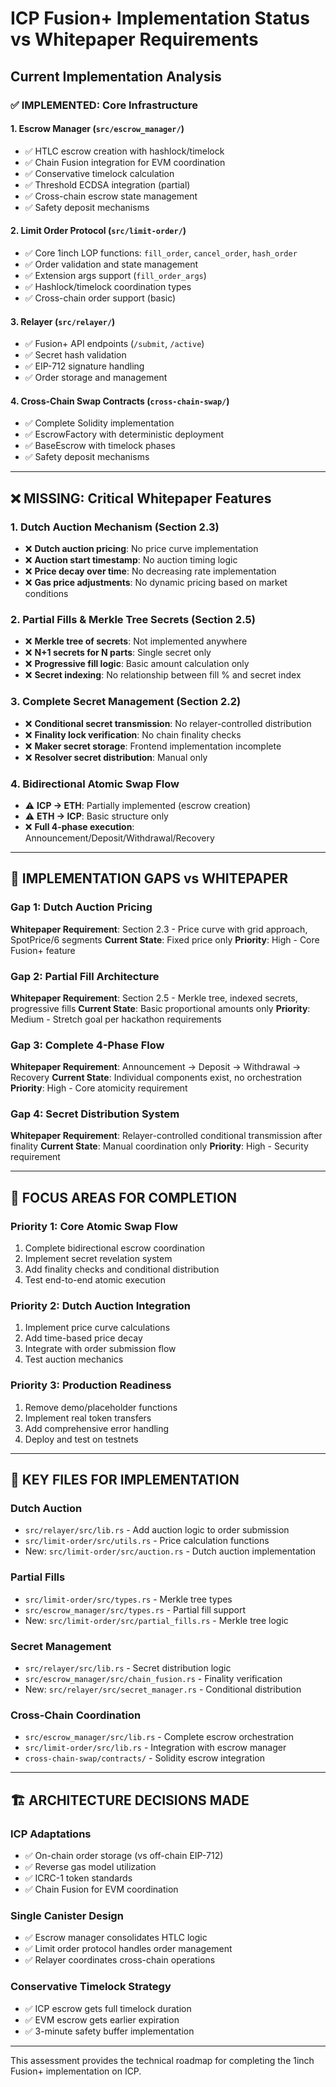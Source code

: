 # ICP Fusion+ Implementation Status vs Whitepaper Requirements

## Current Implementation Analysis

### ✅ IMPLEMENTED: Core Infrastructure

#### 1. **Escrow Manager (`src/escrow_manager/`)**

- ✅ HTLC escrow creation with hashlock/timelock
- ✅ Chain Fusion integration for EVM coordination
- ✅ Conservative timelock calculation
- ✅ Threshold ECDSA integration (partial)
- ✅ Cross-chain escrow state management
- ✅ Safety deposit mechanisms

#### 2. **Limit Order Protocol (`src/limit-order/`)**

- ✅ Core 1inch LOP functions: `fill_order`, `cancel_order`, `hash_order`
- ✅ Order validation and state management
- ✅ Extension args support (`fill_order_args`)
- ✅ Hashlock/timelock coordination types
- ✅ Cross-chain order support (basic)

#### 3. **Relayer (`src/relayer/`)**

- ✅ Fusion+ API endpoints (`/submit`, `/active`)
- ✅ Secret hash validation
- ✅ EIP-712 signature handling
- ✅ Order storage and management

#### 4. **Cross-Chain Swap Contracts (`cross-chain-swap/`)**

- ✅ Complete Solidity implementation
- ✅ EscrowFactory with deterministic deployment
- ✅ BaseEscrow with timelock phases
- ✅ Safety deposit mechanisms

---

## ❌ MISSING: Critical Whitepaper Features

### 1. **Dutch Auction Mechanism (Section 2.3)**

- ❌ **Dutch auction pricing**: No price curve implementation
- ❌ **Auction start timestamp**: No auction timing logic
- ❌ **Price decay over time**: No decreasing rate implementation
- ❌ **Gas price adjustments**: No dynamic pricing based on market conditions

### 2. **Partial Fills & Merkle Tree Secrets (Section 2.5)**

- ❌ **Merkle tree of secrets**: Not implemented anywhere
- ❌ **N+1 secrets for N parts**: Single secret only
- ❌ **Progressive fill logic**: Basic amount calculation only
- ❌ **Secret indexing**: No relationship between fill % and secret index

### 3. **Complete Secret Management (Section 2.2)**

- ❌ **Conditional secret transmission**: No relayer-controlled distribution
- ❌ **Finality lock verification**: No chain finality checks
- ❌ **Maker secret storage**: Frontend implementation incomplete
- ❌ **Resolver secret distribution**: Manual only

### 4. **Bidirectional Atomic Swap Flow**

- ⚠️ **ICP → ETH**: Partially implemented (escrow creation)
- ⚠️ **ETH → ICP**: Basic structure only
- ❌ **Full 4-phase execution**: Announcement/Deposit/Withdrawal/Recovery

---

## 🔧 IMPLEMENTATION GAPS vs WHITEPAPER

### **Gap 1: Dutch Auction Pricing**

**Whitepaper Requirement**: Section 2.3 - Price curve with grid approach, SpotPrice/6 segments
**Current State**: Fixed price only
**Priority**: High - Core Fusion+ feature

### **Gap 2: Partial Fill Architecture**

**Whitepaper Requirement**: Section 2.5 - Merkle tree, indexed secrets, progressive fills
**Current State**: Basic proportional amounts only
**Priority**: Medium - Stretch goal per hackathon requirements

### **Gap 3: Complete 4-Phase Flow**

**Whitepaper Requirement**: Announcement → Deposit → Withdrawal → Recovery
**Current State**: Individual components exist, no orchestration
**Priority**: High - Core atomicity requirement

### **Gap 4: Secret Distribution System**

**Whitepaper Requirement**: Relayer-controlled conditional transmission after finality
**Current State**: Manual coordination only
**Priority**: High - Security requirement

---

## 🎯 FOCUS AREAS FOR COMPLETION

### **Priority 1: Core Atomic Swap Flow**

1. Complete bidirectional escrow coordination
2. Implement secret revelation system
3. Add finality checks and conditional distribution
4. Test end-to-end atomic execution

### **Priority 2: Dutch Auction Integration**

1. Implement price curve calculations
2. Add time-based price decay
3. Integrate with order submission flow
4. Test auction mechanics

### **Priority 3: Production Readiness**

1. Remove demo/placeholder functions
2. Implement real token transfers
3. Add comprehensive error handling
4. Deploy and test on testnets

---

## 📁 KEY FILES FOR IMPLEMENTATION

### **Dutch Auction**

- `src/relayer/src/lib.rs` - Add auction logic to order submission
- `src/limit-order/src/utils.rs` - Price calculation functions
- New: `src/limit-order/src/auction.rs` - Dutch auction implementation

### **Partial Fills**

- `src/limit-order/src/types.rs` - Merkle tree types
- `src/escrow_manager/src/types.rs` - Partial fill support
- New: `src/limit-order/src/partial_fills.rs` - Merkle tree logic

### **Secret Management**

- `src/relayer/src/lib.rs` - Secret distribution logic
- `src/escrow_manager/src/chain_fusion.rs` - Finality verification
- New: `src/relayer/src/secret_manager.rs` - Conditional distribution

### **Cross-Chain Coordination**

- `src/escrow_manager/src/lib.rs` - Complete escrow orchestration
- `src/limit-order/src/lib.rs` - Integration with escrow manager
- `cross-chain-swap/contracts/` - Solidity escrow integration

---

## 🏗️ ARCHITECTURE DECISIONS MADE

### **ICP Adaptations**

- ✅ On-chain order storage (vs off-chain EIP-712)
- ✅ Reverse gas model utilization
- ✅ ICRC-1 token standards
- ✅ Chain Fusion for EVM coordination

### **Single Canister Design**

- ✅ Escrow manager consolidates HTLC logic
- ✅ Limit order protocol handles order management
- ✅ Relayer coordinates cross-chain operations

### **Conservative Timelock Strategy**

- ✅ ICP escrow gets full timelock duration
- ✅ EVM escrow gets earlier expiration
- ✅ 3-minute safety buffer implementation

---

This assessment provides the technical roadmap for completing the 1inch Fusion+ implementation on ICP.
